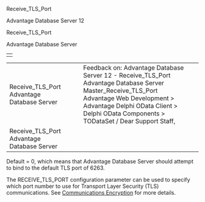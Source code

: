 Receive\_TLS\_Port




Advantage Database Server 12  

Receive\_TLS\_Port

Advantage Database Server

|  |
| --- |
|  |

|  |  |  |  |  |
| --- | --- | --- | --- | --- |
| Receive\_TLS\_Port  Advantage Database Server |  |  | Feedback on: Advantage Database Server 12 - Receive\_TLS\_Port Advantage Database Server Master\_Receive\_TLS\_Port Advantage Web Development > Advantage Delphi OData Client > Delphi OData Components > TODataSet / Dear Support Staff, |  |
| Receive\_TLS\_Port  Advantage Database Server |  |  |  |  |

Default = 0, which means that Advantage Database Server should attempt to bind to the default TLS port of 6263.

The RECEIVE\_TLS\_PORT configuration parameter can be used to specify which port number to use for Transport Layer Security (TLS) communications. See [Communications Encryption](master_communications_encryption.htm) for more details.